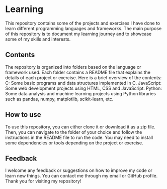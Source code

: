 # Learning
This repository contains some of the projects and exercises I have done to learn different programming languages and frameworks. The main purpose of this repository is to document my learning journey and to showcase some of my skills and interests.

## Contents
The repository is organized into folders based on the language or framework used. Each folder contains a README file that explains the details of each project or exercise. Here is a brief overview of the contents:
C: Some basic programs and data structures implemented in C.
JavaScript: Some web development projects using HTML, CSS and JavaScript.
Python: Some data analysis and machine learning projects using Python libraries such as pandas, numpy, matplotlib, scikit-learn, etc.

## How to use
To use this repository, you can either clone it or download it as a zip file. Then, you can navigate to the folder of your choice and follow the instructions in the README file to run the code. You may need to install some dependencies or tools depending on the project or exercise.

## Feedback
I welcome any feedback or suggestions on how to improve my code or learn new things. You can contact me through my email or GitHub profile. Thank you for visiting my repository!
